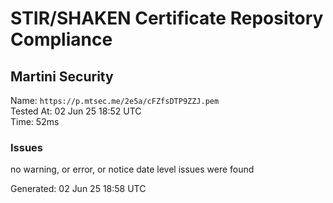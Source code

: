 # STIR/SHAKEN Certificate Repository Compliance

## Martini Security

Name: `https://p.mtsec.me/2e5a/cFZfsDTP9ZZJ.pem`\
Tested At: 02 Jun 25 18:52 UTC\
Time: 52ms

### Issues

no warning, or error, or notice date level issues were found

Generated: 02 Jun 25 18:58 UTC